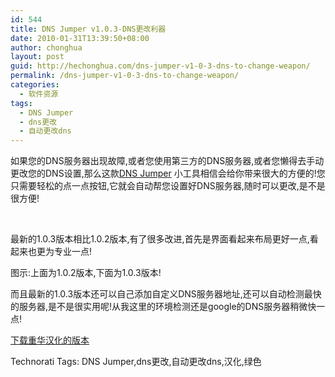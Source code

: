 ```yaml
---
id: 544
title: DNS Jumper v1.0.3-DNS更改利器
date: 2010-01-31T13:39:50+08:00
author: chonghua
layout: post
guid: http://hechonghua.com/dns-jumper-v1-0-3-dns-to-change-weapon/
permalink: /dns-jumper-v1-0-3-dns-to-change-weapon/
categories:
  - 软件资源
tags:
  - DNS Jumper
  - dns更改
  - 自动更改dns
---
```

[](http://www.sordum.com/)如果您的DNS服务器出现故障,或者您使用第三方的DNS服务器,或者您懒得去手动更改您的DNS设置,那么这款<a href="http://www.sordum.com" target="_blank">DNS Jumper</a> 小工具相信会给你带来很大的方便的!您只需要轻松的点一点按钮,它就会自动帮您设置好DNS服务器,随时可以更改,是不是很方便!

&#160;

<!--more-->

最新的1.0.3版本相比1.0.2版本,有了很多改进,首先是界面看起来布局更好一点,看起来也更为专业一点!

图示:上面为1.0.2版本,下面为1.0.3版本!</p> 

而且最新的1.0.3版本还可以自己添加自定义DNS服务器地址,还可以自动检测最快的服务器,是不是很实用呢!从我这里的环境检测还是google的DNS服务器稍微快一点!

<a href="http://docs.google.com/leaf?id=0B1AcM-ul8J0yMzE3MzVlN2MtZTc2ZS00OWM5LWFjNTUtZWM3MzdlNzAxMzVh&hl=zh_CN" target="_blank">下载重华汉化的版本</a>

<div style="padding-bottom: 0px; margin: 0px; padding-left: 0px; padding-right: 0px; display: inline; float: none; padding-top: 0px" id="scid:0767317B-992E-4b12-91E0-4F059A8CECA8:8d2b2d05-8a38-41bd-b5d9-a8c1a9621f57" class="wlWriterEditableSmartContent">
  Technorati Tags: DNS Jumper,dns更改,自动更改dns,汉化,绿色
</div>